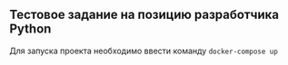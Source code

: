 ## Тестовое задание на позицию разработчика Python

Для запуска проекта необходимо ввести команду `docker-compose up`
